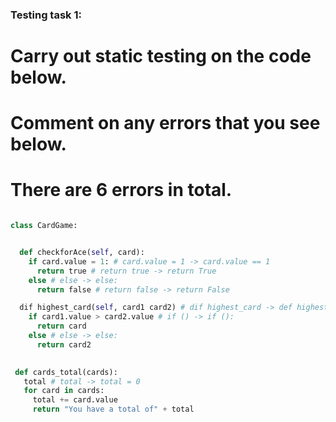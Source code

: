 ### Testing task 1:

# Carry out static testing on the code below.
# Comment on any errors that you see below.
# There are 6 errors in total. 

```python

class CardGame:


  def checkforAce(self, card):
    if card.value = 1: # card.value = 1 -> card.value == 1
      return true # return true -> return True
    else # else -> else:
      return false # return false -> return False

  dif highest_card(self, card1 card2) # dif highest_card -> def highest_card
    if card1.value > card2.value # if () -> if ():
      return card
    else # else -> else:
      return card2
 

 def cards_total(cards):
   total # total -> total = 0
   for card in cards:
     total += card.value
     return "You have a total of" + total


```
